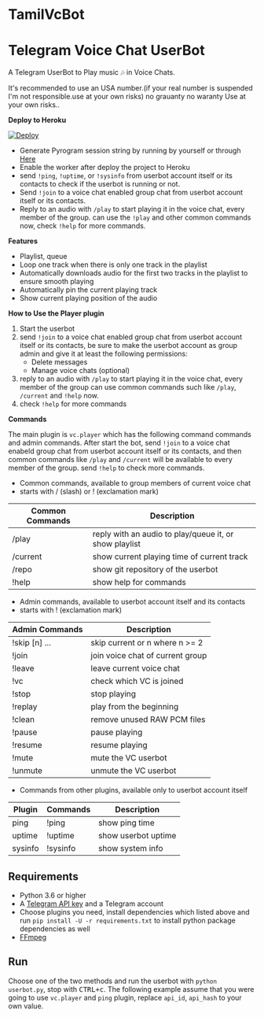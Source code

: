 # TamilVcBot
# Telegram Voice Chat UserBot

A Telegram UserBot to Play music 🎶 in Voice Chats.


It's recommended to use an USA number.(if your real number is suspended I'm not responsible.use at your own risks) no grauanty no waranty
Use at your own risks..

<b> Deploy to Heroku </b>

[![Deploy](https://www.herokucdn.com/deploy/button.svg)](https://heroku.com/deploy?template=https://github.com/TAMILBOTS/TAMILVCBOT)

- Generate Pyrogram session string by running by yourself or through [Here](https://replit.com/@AlvinB1/generate-pyrogram-session-string)
- Enable the worker after deploy the project to Heroku
- send `!ping`, `!uptime`, or `!sysinfo` from userbot account itself or its contacts to check if the userbot is running or not.
- Send `!join` to a voice chat enabled group chat from userbot account itself or its contacts.
- Reply to an audio with `/play` to start playing it in the voice chat, every member of the group.
  can use the `!play` and other common commands now, check `!help` for more commands.

 
**Features**

- Playlist, queue
- Loop one track when there is only one track in the playlist
- Automatically downloads audio for the first two tracks in the playlist
  to ensure smooth playing
- Automatically pin the current playing track
- Show current playing position of the audio

**How to Use the Player plugin**

1. Start the userbot
2. send `!join` to a voice chat enabled group chat from userbot account itself
   or its contacts, be sure to make the userbot account as group admin and
   give it at least the following permissions:
   - Delete messages
   - Manage voice chats (optional)
3. reply to an audio with `/play` to start playing it in the voice chat, every
   member of the group can use common commands such like `/play`, `/current` and `!help` now.
4. check `!help` for more commands

**Commands**

The main plugin is `vc.player` which has the following command commands and admin commands.
After start the bot, send `!join` to a voice chat enabeld group chat from userbot account
itself or its contacts, and then common commands like `/play` and `/current` will be available
to every member of the group. send `!help` to check more commands.

- Common commands, available to group members of current voice chat
- starts with / (slash) or ! (exclamation mark)

| Common Commands | Description                                            |
|-----------------|--------------------------------------------------------|
| /play           | reply with an audio to play/queue it, or show playlist |
| /current        | show current playing time of current track             |
| /repo           | show git repository of the userbot                     |
| !help           | show help for commands                                 |

- Admin commands, available to userbot account itself and its contacts
- starts with ! (exclamation mark)

| Admin Commands | Description                      |
|----------------|----------------------------------|
| !skip [n] ...  | skip current or n where n >= 2   |
| !join          | join voice chat of current group |
| !leave         | leave current voice chat         |
| !vc            | check which VC is joined         |
| !stop          | stop playing                     |
| !replay        | play from the beginning          |
| !clean         | remove unused RAW PCM files      |
| !pause         | pause playing                    |
| !resume        | resume playing                   |
| !mute          | mute the VC userbot              |
| !unmute        | unmute the VC userbot            |

- Commands from other plugins, available only to userbot account itself

| Plugin  | Commands | Description         |
|---------|----------|---------------------|
| ping    | !ping    | show ping time      |
| uptime  | !uptime  | show userbot uptime |
| sysinfo | !sysinfo | show system info    |

## Requirements

- Python 3.6 or higher
- A [Telegram API key](https://docs.pyrogram.org/intro/quickstart#enjoy-the-api) and a Telegram account
- Choose plugins you need, install dependencies which listed above and run `pip install -U -r requirements.txt` to install python package dependencies as well
- [FFmpeg](https://www.ffmpeg.org/)

## Run

Choose one of the two methods and run the userbot with
`python userbot.py`, stop with <kbd>CTRL+c</kbd>. The following example
assume that you were going to use `vc.player` and `ping` plugin, replace
`api_id`, `api_hash` to your own value.

